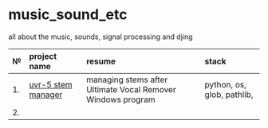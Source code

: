 # music_sound_etc
all about the music, sounds, signal processing and djing

| № | project name | resume | stack |
| :---------------------- | :---------------------- | :---------------------- | :---------------------- |
| 1. | [uvr-5 stem manager](uvr_5_stem_manager) | managing stems after Ultimate Vocal Remover Windows program | python, os, glob, pathlib,  |
| 2. |  |  |  |
